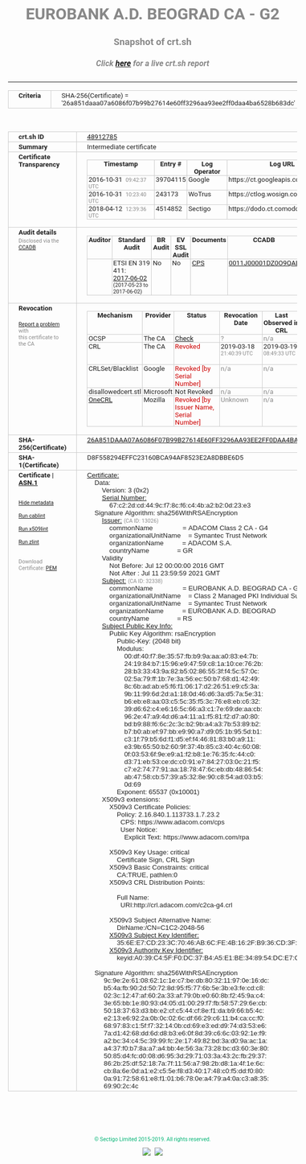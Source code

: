 # EUROBANK A.D. BEOGRAD CA - G2
### Snapshot of crt.sh
##### Click [here](https://crt.sh/?q=26A851DAAA07A6086F07B99B27614E60FF3296AA93EE2FF0DAA4BA6528B683DC) for a live crt.sh report

---
<!DOCTYPE HTML PUBLIC "-//W3C//DTD HTML 4.0 Transitional//EN">
<HTML>
<HEAD>
  <META http-equiv="Content-Type" content="text/html; charset=UTF-8">
  <TITLE>crt.sh | 26a851daaa07a6086f07b99b27614e60ff3296aa93ee2ff0daa4ba6528b683dc</TITLE>
  <META name="description" content="Free CT Log Certificate Search Tool from Sectigo (formerly Comodo CA)">
  <META name="keywords" content="crt.sh, CT, Certificate Transparency, Certificate Search, SSL Certificate, Sectigo, Comodo CA">
  <LINK href="//fonts.googleapis.com/css?family=Roboto+Mono|Roboto:400,400i,700,700i" rel="stylesheet">
  <STYLE type="text/css">
    a {
      white-space: nowrap;
    }
    body {
      color: #888888;
      font: 12pt Roboto, sans-serif;
      padding-top: 10px;
      text-align: center
    }
    form {
      margin: 0px
    }
    span {
      border-radius: 10px
    }
    span.heading {
      color: #888888;
      font: 12pt Roboto, sans-serif
    }
    span.title {
      background-color: #00B373;
      color: #FFFFFF;
      font: bold 18pt Roboto, sans-serif;
      padding: 0px 5px
    }
    span.text {
      color: #888888;
      font: 10pt Roboto, sans-serif
    }
    span.whiteongrey {
      background-color: #D9D9D6;
      color: #FFFFFF;
      font: bold 18pt Roboto, sans-serif;
      padding: 0px 5px
    }
    table {
      border-collapse: collapse;
      color: #222222;
      font: 10pt Roboto, sans-serif;
      margin-left: auto;
      margin-right: auto
    }
    table.options {
      border: none;
      margin-left: 10px
    }
    td, th {
      border: 1px solid #CCCCCC;
      padding: 0px 2px;
      text-align: left;
      vertical-align: top
    }
    td.outer, th.outer {
      border: 1px solid #CCCCCC;
      padding: 2px 20px;
      text-align: left
    }
    th.heading {
      color: #888888;
      font: bold italic 12pt Roboto, sans-serif;
      padding: 20px 0px 0px;
      text-align: center
    }
    th.options, td.options {
      border: none;
      vertical-align: middle
    }
    td.text {
      font: 10pt "Roboto Mono", sans-serif;
      padding: 2px 20px
    }
    td.heading {
      border: none;
      color: #888888;
      font: 12pt Roboto, sans-serif;
      padding-top: 20px;
      text-align: center
    }
    table.lint td, th {
      text-align: center
    }
    .button {
      background-color: #00B373;
      border-radius: 10px;
      color: #FFFFFF;
      font: bold 13pt Roboto, sans-serif
    }
    .copyright {
      font: 8pt Roboto, sans-serif;
      color: #00B373
    }
    .input {
      border: 1px solid #888888;
      font-weight: bold;
      text-align: center
    }
    .small {
      font: 8pt Roboto, sans-serif;
      color: #888888
    }
    .error {
      background-color: #FFDFDF;
      color: #CC0000;
      font-weight: bold
    }
    .fatal {
      background-color: #0000AA;
      color: #FFFFFF;
      font-weight: bold
    }
    .notice {
      background-color: #FFFFDF;
      color: #606000
    }
    .warning {
      background-color: #FFEFDF;
      color: #DF6000
    }
  </STYLE>
</HEAD>
<BODY>

<TABLE>
  <TR>
    <TH class="outer">Criteria</TH>
    <TD class="outer">SHA-256(Certificate) = '26a851daaa07a6086f07b99b27614e60ff3296aa93ee2ff0daa4ba6528b683dc'</TD>
  </TR>
</TABLE>
<BR>
<TABLE>
  <TR>
    <TH class="outer">crt.sh ID</TH>
    <TD class="outer"><A href="?id=48912785">48912785</A></TD>
  </TR>
  <TR>
    <TH class="outer">Summary</TH>
    <TD class="outer">Intermediate certificate</TD>
  </TR>
  <TR>
    <TH class="outer">Certificate<BR>Transparency</TH>
    <TD class="outer">
<TABLE class="options" style="margin-left:0px">
  <TR>
    <TH>Timestamp</TH>
    <TH>Entry #</TH>
    <TH>Log Operator</TH>
    <TH>Log URL</TH>
  </TR>
  <TR>
    <TD>2016-10-31&nbsp; <FONT class="small">09:42:37 UTC</FONT></TD>
    <TD>39704115</TD>
    <TD>Google</TD>
    <TD>https://ct.googleapis.com/rocketeer</TD>
  </TR>
  <TR>
    <TD>2016-10-31&nbsp; <FONT class="small">10:23:40 UTC</FONT></TD>
    <TD>243173</TD>
    <TD>WoTrus</TD>
    <TD>https://ctlog.wosign.com</TD>
  </TR>
  <TR>
    <TD>2018-04-12&nbsp; <FONT class="small">12:39:36 UTC</FONT></TD>
    <TD>4514852</TD>
    <TD>Sectigo</TD>
    <TD>https://dodo.ct.comodo.com</TD>
  </TR>
</TABLE>
    </TD>
  </TR>
  <TR>
    <TH class="outer">Audit details<BR>
      <DIV class="small" style="padding-top:3px">Disclosed via the
        <A href="//ccadb-public.secure.force.com/mozilla/PublicAllIntermediateCerts" target="_blank">CCADB</A></DIV>
    </TH>
    <TD class="outer">
<TABLE class="options" style="margin-left:0px">
  <TR>
    <TH>Auditor</TH>
    <TH>Standard Audit</TH>
    <TH>BR Audit</TH>
    <TH>EV SSL Audit</TH>
    <TH>Documents</TH>
    <TH>CCADB</TH>
    <TH>Root Owner / Certificate</TH>
  </TR>
  <TR>
    <TD style="vertical-align:middle"></TD>
    <TD>ETSI EN 319 411:
      <A href="https://bug1435436.bmoattachments.org/attachment.cgi?id=8948020" target="_blank">2017-06-02</A>
      <BR><FONT style="font-size:8pt">(2017-05-23 to 2017-06-02)</FONT></TD>
    <TD>No    <TD>No    <TD>
      <A href="https://www.symantec.com/content/en/us/about/media/repository/stn-cp.pdf" target="blank">CPS</A>
    </TD>
    <TD><A href="//ccadb.force.com/0011J00001DZ0O9QAL" target="_blank">0011J00001DZ0O9QAL</A></TD>
    <TD><A href="/?id=68409">DigiCert</A></TD>
  </TR>
</TABLE>
    </TD>
  </TR>
  <TR>
    <TH class="outer">Revocation<BR><BR>
      <DIV class="small" style="padding-top:3px"><A href="?id=48912785&opt=problemreporting">Report a problem</A> with<BR>this certificate to the CA</DIV></TH>
    <TD class="outer">
      <TABLE class="options" style="margin-left:0px">
        <TR>
          <TH>Mechanism</TH>
          <TH>Provider</TH>
          <TH>Status</TH>
          <TH>Revocation Date</TH>
          <TH>Last Observed in CRL</TH>
          <TH>Last Checked <SPAN style="color:#CC0000;vertical-align:middle;font-size:70%;font-weight:normal">(Error)</SPAN></TH>
        </TR>
        <TR>
          <TD>OCSP</TD>
          <TD>The CA</TD>
          <TD><A href="?id=48912785&opt=ocsp">Check</A></TD>
          <TD><SPAN style="color:#888888">?</SPAN></TD>
          <TD><SPAN style="color:#888888">n/a</SPAN></TD>
          <TD><SPAN style="color:#888888">?</SPAN></TD>
        </TR>
        <TR>
          <TD>CRL</TD>
          <TD>The CA</TD>
          <TD><SPAN style="color:#CC0000">Revoked</SPAN></TD><TD>2019-03-18&nbsp; <FONT class="small">21:40:39 UTC</FONT></TD><TD>2019-03-19&nbsp; <FONT class="small">08:49:33 UTC</FONT></TD><TD>2019-12-04&nbsp; <FONT class="small">16:39:08 UTC</FONT></TD>
        </TR>
        <TR>
          <TD>CRLSet/Blacklist</TD>
          <TD>Google</TD>
          <TD><SPAN style="color:#CC0000">Revoked [by Serial Number]</SPAN></TD>
          <TD><SPAN style="color:#888888">n/a</SPAN></TD>
          <TD><SPAN style="color:#888888">n/a</SPAN></TD>
          <TD><SPAN style="color:#888888">n/a</SPAN></TD>
        </TR>
        <TR>
          <TD>disallowedcert.stl</TD>
          <TD>Microsoft</TD>
          <TD>Not Revoked</TD>
          <TD><SPAN style="color:#888888">n/a</SPAN></TD>
          <TD><SPAN style="color:#888888">n/a</SPAN></TD>
          <TD><SPAN style="color:#888888">n/a</SPAN></TD>
        </TR>
        <TR>
          <TD><A href="/mozilla-onecrl" target="_blank">OneCRL</A></TD>
          <TD>Mozilla</TD>
          <TD><SPAN style="color:#CC0000">Revoked [by Issuer Name, Serial Number]</SPAN></TD><TD><SPAN style="color:#888888">Unknown</SPAN></TD>
          <TD><SPAN style="color:#888888">n/a</SPAN></TD>
          <TD><SPAN style="color:#888888">n/a</SPAN></TD>
        </TR>
      </TABLE>
    </TD>
  </TR>
  <TR>
    <TH class="outer">SHA-256(Certificate)</TH>
    <TD class="outer"><A href="//censys.io/certificates/26a851daaa07a6086f07b99b27614e60ff3296aa93ee2ff0daa4ba6528b683dc">26A851DAAA07A6086F07B99B27614E60FF3296AA93EE2FF0DAA4BA6528B683DC</A></TD>
  </TR>
  <TR>
    <TH class="outer">SHA-1(Certificate)</TH>
    <TD class="outer">D8F558294EFFC23160BCA94AF8523E2A8DBBE6D5</TD>
  </TR>
  <TR>
    <TH class="outer">Certificate | <A href="?asn1=48912785">ASN.1</A>
      <SPAN class="small"><BR>
      <BR><BR><A href="?id=48912785&opt=nometadata">Hide metadata</A>
      <BR><BR><A href="?id=48912785&opt=cablint">Run cablint</A>
      <BR><BR><A href="?id=48912785&opt=x509lint">Run x509lint</A>
      <BR><BR><A href="?id=48912785&opt=zlint">Run zlint</A>
      <BR><BR><BR>Download Certificate: <A href="?d=48912785">PEM</A>
      </SPAN>
    </TH>
    <TD class="text"><A href="?d=48912785">Certificate:</A><BR>&nbsp;&nbsp;&nbsp;&nbsp;Data:<BR>&nbsp;&nbsp;&nbsp;&nbsp;&nbsp;&nbsp;&nbsp;&nbsp;Version:&nbsp;3&nbsp;(0x2)<BR>&nbsp;&nbsp;&nbsp;&nbsp;&nbsp;&nbsp;&nbsp;&nbsp;<A href="?serial=67c22dcd449cf78cf6c44ba2b20d23e3">Serial&nbsp;Number:</A><BR>&nbsp;&nbsp;&nbsp;&nbsp;&nbsp;&nbsp;&nbsp;&nbsp;&nbsp;&nbsp;&nbsp;&nbsp;67:c2:2d:cd:44:9c:f7:8c:f6:c4:4b:a2:b2:0d:23:e3<BR>&nbsp;&nbsp;&nbsp;&nbsp;Signature&nbsp;Algorithm:&nbsp;sha256WithRSAEncryption<BR>&nbsp;&nbsp;&nbsp;&nbsp;&nbsp;&nbsp;&nbsp;&nbsp;<A href="?caid=13026">Issuer:</A> <SPAN class="small">(CA ID: 13026)</SPAN><BR>&nbsp;&nbsp;&nbsp;&nbsp;&nbsp;&nbsp;&nbsp;&nbsp;&nbsp;&nbsp;&nbsp;&nbsp;commonName&nbsp;&nbsp;&nbsp;&nbsp;&nbsp;&nbsp;&nbsp;&nbsp;&nbsp;&nbsp;&nbsp;&nbsp;&nbsp;&nbsp;&nbsp;&nbsp;=&nbsp;ADACOM&nbsp;Class&nbsp;2&nbsp;CA&nbsp;-&nbsp;G4<BR>&nbsp;&nbsp;&nbsp;&nbsp;&nbsp;&nbsp;&nbsp;&nbsp;&nbsp;&nbsp;&nbsp;&nbsp;organizationalUnitName&nbsp;&nbsp;&nbsp;&nbsp;=&nbsp;Symantec&nbsp;Trust&nbsp;Network<BR>&nbsp;&nbsp;&nbsp;&nbsp;&nbsp;&nbsp;&nbsp;&nbsp;&nbsp;&nbsp;&nbsp;&nbsp;organizationName&nbsp;&nbsp;&nbsp;&nbsp;&nbsp;&nbsp;&nbsp;&nbsp;&nbsp;&nbsp;=&nbsp;ADACOM&nbsp;S.A.<BR>&nbsp;&nbsp;&nbsp;&nbsp;&nbsp;&nbsp;&nbsp;&nbsp;&nbsp;&nbsp;&nbsp;&nbsp;countryName&nbsp;&nbsp;&nbsp;&nbsp;&nbsp;&nbsp;&nbsp;&nbsp;&nbsp;&nbsp;&nbsp;&nbsp;&nbsp;&nbsp;&nbsp;=&nbsp;GR<BR>&nbsp;&nbsp;&nbsp;&nbsp;&nbsp;&nbsp;&nbsp;&nbsp;Validity<BR>&nbsp;&nbsp;&nbsp;&nbsp;&nbsp;&nbsp;&nbsp;&nbsp;&nbsp;&nbsp;&nbsp;&nbsp;Not&nbsp;Before:&nbsp;Jul&nbsp;12&nbsp;00:00:00&nbsp;2016&nbsp;GMT<BR>&nbsp;&nbsp;&nbsp;&nbsp;&nbsp;&nbsp;&nbsp;&nbsp;&nbsp;&nbsp;&nbsp;&nbsp;Not&nbsp;After&nbsp;:&nbsp;Jul&nbsp;11&nbsp;23:59:59&nbsp;2021&nbsp;GMT<BR>&nbsp;&nbsp;&nbsp;&nbsp;&nbsp;&nbsp;&nbsp;&nbsp;<A href="?caid=32338">Subject:</A> <SPAN class="small">(CA ID: 32338)</SPAN><BR>&nbsp;&nbsp;&nbsp;&nbsp;&nbsp;&nbsp;&nbsp;&nbsp;&nbsp;&nbsp;&nbsp;&nbsp;commonName&nbsp;&nbsp;&nbsp;&nbsp;&nbsp;&nbsp;&nbsp;&nbsp;&nbsp;&nbsp;&nbsp;&nbsp;&nbsp;&nbsp;&nbsp;&nbsp;=&nbsp;EUROBANK&nbsp;A.D.&nbsp;BEOGRAD&nbsp;CA&nbsp;-&nbsp;G2<BR>&nbsp;&nbsp;&nbsp;&nbsp;&nbsp;&nbsp;&nbsp;&nbsp;&nbsp;&nbsp;&nbsp;&nbsp;organizationalUnitName&nbsp;&nbsp;&nbsp;&nbsp;=&nbsp;Class&nbsp;2&nbsp;Managed&nbsp;PKI&nbsp;Individual&nbsp;Subscriber&nbsp;CA<BR>&nbsp;&nbsp;&nbsp;&nbsp;&nbsp;&nbsp;&nbsp;&nbsp;&nbsp;&nbsp;&nbsp;&nbsp;organizationalUnitName&nbsp;&nbsp;&nbsp;&nbsp;=&nbsp;Symantec&nbsp;Trust&nbsp;Network<BR>&nbsp;&nbsp;&nbsp;&nbsp;&nbsp;&nbsp;&nbsp;&nbsp;&nbsp;&nbsp;&nbsp;&nbsp;organizationName&nbsp;&nbsp;&nbsp;&nbsp;&nbsp;&nbsp;&nbsp;&nbsp;&nbsp;&nbsp;=&nbsp;EUROBANK&nbsp;A.D.&nbsp;BEOGRAD<BR>&nbsp;&nbsp;&nbsp;&nbsp;&nbsp;&nbsp;&nbsp;&nbsp;&nbsp;&nbsp;&nbsp;&nbsp;countryName&nbsp;&nbsp;&nbsp;&nbsp;&nbsp;&nbsp;&nbsp;&nbsp;&nbsp;&nbsp;&nbsp;&nbsp;&nbsp;&nbsp;&nbsp;=&nbsp;RS<BR>&nbsp;&nbsp;&nbsp;&nbsp;&nbsp;&nbsp;&nbsp;&nbsp;<A href="?spkisha256=8bcfa2280e0d13547e20c95f4d1df9b44621b21ef72e6076d69e1540b6794dc8">Subject&nbsp;Public&nbsp;Key&nbsp;Info:</A><BR>&nbsp;&nbsp;&nbsp;&nbsp;&nbsp;&nbsp;&nbsp;&nbsp;&nbsp;&nbsp;&nbsp;&nbsp;Public&nbsp;Key&nbsp;Algorithm:&nbsp;rsaEncryption<BR>&nbsp;&nbsp;&nbsp;&nbsp;&nbsp;&nbsp;&nbsp;&nbsp;&nbsp;&nbsp;&nbsp;&nbsp;&nbsp;&nbsp;&nbsp;&nbsp;Public-Key:&nbsp;(2048&nbsp;bit)<BR>&nbsp;&nbsp;&nbsp;&nbsp;&nbsp;&nbsp;&nbsp;&nbsp;&nbsp;&nbsp;&nbsp;&nbsp;&nbsp;&nbsp;&nbsp;&nbsp;Modulus:<BR>&nbsp;&nbsp;&nbsp;&nbsp;&nbsp;&nbsp;&nbsp;&nbsp;&nbsp;&nbsp;&nbsp;&nbsp;&nbsp;&nbsp;&nbsp;&nbsp;&nbsp;&nbsp;&nbsp;&nbsp;00:df:40:f7:8e:35:57:fb:b9:9a:aa:a0:83:e4:7b:<BR>&nbsp;&nbsp;&nbsp;&nbsp;&nbsp;&nbsp;&nbsp;&nbsp;&nbsp;&nbsp;&nbsp;&nbsp;&nbsp;&nbsp;&nbsp;&nbsp;&nbsp;&nbsp;&nbsp;&nbsp;24:19:84:b7:15:96:e9:47:59:c8:1a:10:ce:76:2b:<BR>&nbsp;&nbsp;&nbsp;&nbsp;&nbsp;&nbsp;&nbsp;&nbsp;&nbsp;&nbsp;&nbsp;&nbsp;&nbsp;&nbsp;&nbsp;&nbsp;&nbsp;&nbsp;&nbsp;&nbsp;28:b3:33:43:9a:82:b5:02:86:55:3f:f4:5c:57:0c:<BR>&nbsp;&nbsp;&nbsp;&nbsp;&nbsp;&nbsp;&nbsp;&nbsp;&nbsp;&nbsp;&nbsp;&nbsp;&nbsp;&nbsp;&nbsp;&nbsp;&nbsp;&nbsp;&nbsp;&nbsp;02:5a:79:ff:1b:7e:3a:56:ec:50:b7:68:d1:42:49:<BR>&nbsp;&nbsp;&nbsp;&nbsp;&nbsp;&nbsp;&nbsp;&nbsp;&nbsp;&nbsp;&nbsp;&nbsp;&nbsp;&nbsp;&nbsp;&nbsp;&nbsp;&nbsp;&nbsp;&nbsp;8c:6b:ad:ab:e5:f6:f1:06:17:d2:26:51:e9:c5:3a:<BR>&nbsp;&nbsp;&nbsp;&nbsp;&nbsp;&nbsp;&nbsp;&nbsp;&nbsp;&nbsp;&nbsp;&nbsp;&nbsp;&nbsp;&nbsp;&nbsp;&nbsp;&nbsp;&nbsp;&nbsp;9b:11:99:6d:2d:a1:18:0d:46:d6:3a:d5:7a:5e:31:<BR>&nbsp;&nbsp;&nbsp;&nbsp;&nbsp;&nbsp;&nbsp;&nbsp;&nbsp;&nbsp;&nbsp;&nbsp;&nbsp;&nbsp;&nbsp;&nbsp;&nbsp;&nbsp;&nbsp;&nbsp;b6:eb:e8:aa:03:c5:5c:35:f5:3c:76:e8:eb:c6:32:<BR>&nbsp;&nbsp;&nbsp;&nbsp;&nbsp;&nbsp;&nbsp;&nbsp;&nbsp;&nbsp;&nbsp;&nbsp;&nbsp;&nbsp;&nbsp;&nbsp;&nbsp;&nbsp;&nbsp;&nbsp;39:d6:62:c4:e6:16:5c:66:a3:c1:7e:69:de:aa:cb:<BR>&nbsp;&nbsp;&nbsp;&nbsp;&nbsp;&nbsp;&nbsp;&nbsp;&nbsp;&nbsp;&nbsp;&nbsp;&nbsp;&nbsp;&nbsp;&nbsp;&nbsp;&nbsp;&nbsp;&nbsp;96:2e:47:a9:4d:d6:a4:11:a1:f5:81:f2:d7:a0:80:<BR>&nbsp;&nbsp;&nbsp;&nbsp;&nbsp;&nbsp;&nbsp;&nbsp;&nbsp;&nbsp;&nbsp;&nbsp;&nbsp;&nbsp;&nbsp;&nbsp;&nbsp;&nbsp;&nbsp;&nbsp;bd:b9:88:f6:6c:2c:3c:b2:9b:a4:a3:7b:53:89:b2:<BR>&nbsp;&nbsp;&nbsp;&nbsp;&nbsp;&nbsp;&nbsp;&nbsp;&nbsp;&nbsp;&nbsp;&nbsp;&nbsp;&nbsp;&nbsp;&nbsp;&nbsp;&nbsp;&nbsp;&nbsp;b7:b0:ab:ef:97:bb:e9:90:a7:d9:05:1b:95:5d:b1:<BR>&nbsp;&nbsp;&nbsp;&nbsp;&nbsp;&nbsp;&nbsp;&nbsp;&nbsp;&nbsp;&nbsp;&nbsp;&nbsp;&nbsp;&nbsp;&nbsp;&nbsp;&nbsp;&nbsp;&nbsp;c3:1f:79:b5:6d:f1:d5:ef:f4:46:81:83:b0:a9:11:<BR>&nbsp;&nbsp;&nbsp;&nbsp;&nbsp;&nbsp;&nbsp;&nbsp;&nbsp;&nbsp;&nbsp;&nbsp;&nbsp;&nbsp;&nbsp;&nbsp;&nbsp;&nbsp;&nbsp;&nbsp;e3:9b:65:50:b2:60:9f:37:4b:85:c3:40:4c:60:08:<BR>&nbsp;&nbsp;&nbsp;&nbsp;&nbsp;&nbsp;&nbsp;&nbsp;&nbsp;&nbsp;&nbsp;&nbsp;&nbsp;&nbsp;&nbsp;&nbsp;&nbsp;&nbsp;&nbsp;&nbsp;0f:03:53:6f:9e:e9:a1:f2:b8:1e:76:35:fc:44:c0:<BR>&nbsp;&nbsp;&nbsp;&nbsp;&nbsp;&nbsp;&nbsp;&nbsp;&nbsp;&nbsp;&nbsp;&nbsp;&nbsp;&nbsp;&nbsp;&nbsp;&nbsp;&nbsp;&nbsp;&nbsp;d3:71:eb:53:ce:dc:c0:91:e7:84:27:03:0c:21:f5:<BR>&nbsp;&nbsp;&nbsp;&nbsp;&nbsp;&nbsp;&nbsp;&nbsp;&nbsp;&nbsp;&nbsp;&nbsp;&nbsp;&nbsp;&nbsp;&nbsp;&nbsp;&nbsp;&nbsp;&nbsp;c7:e2:74:77:91:aa:18:78:47:6c:eb:db:48:86:54:<BR>&nbsp;&nbsp;&nbsp;&nbsp;&nbsp;&nbsp;&nbsp;&nbsp;&nbsp;&nbsp;&nbsp;&nbsp;&nbsp;&nbsp;&nbsp;&nbsp;&nbsp;&nbsp;&nbsp;&nbsp;ab:47:58:cb:57:39:a5:32:8e:90:c8:54:ad:03:b5:<BR>&nbsp;&nbsp;&nbsp;&nbsp;&nbsp;&nbsp;&nbsp;&nbsp;&nbsp;&nbsp;&nbsp;&nbsp;&nbsp;&nbsp;&nbsp;&nbsp;&nbsp;&nbsp;&nbsp;&nbsp;0d:69<BR>&nbsp;&nbsp;&nbsp;&nbsp;&nbsp;&nbsp;&nbsp;&nbsp;&nbsp;&nbsp;&nbsp;&nbsp;&nbsp;&nbsp;&nbsp;&nbsp;Exponent:&nbsp;65537&nbsp;(0x10001)<BR>&nbsp;&nbsp;&nbsp;&nbsp;&nbsp;&nbsp;&nbsp;&nbsp;X509v3&nbsp;extensions:<BR>&nbsp;&nbsp;&nbsp;&nbsp;&nbsp;&nbsp;&nbsp;&nbsp;&nbsp;&nbsp;&nbsp;&nbsp;X509v3&nbsp;Certificate&nbsp;Policies:&nbsp;<BR>&nbsp;&nbsp;&nbsp;&nbsp;&nbsp;&nbsp;&nbsp;&nbsp;&nbsp;&nbsp;&nbsp;&nbsp;&nbsp;&nbsp;&nbsp;&nbsp;Policy:&nbsp;2.16.840.1.113733.1.7.23.2<BR>&nbsp;&nbsp;&nbsp;&nbsp;&nbsp;&nbsp;&nbsp;&nbsp;&nbsp;&nbsp;&nbsp;&nbsp;&nbsp;&nbsp;&nbsp;&nbsp;&nbsp;&nbsp;CPS:&nbsp;https://www.adacom.com/cps<BR>&nbsp;&nbsp;&nbsp;&nbsp;&nbsp;&nbsp;&nbsp;&nbsp;&nbsp;&nbsp;&nbsp;&nbsp;&nbsp;&nbsp;&nbsp;&nbsp;&nbsp;&nbsp;User&nbsp;Notice:<BR>&nbsp;&nbsp;&nbsp;&nbsp;&nbsp;&nbsp;&nbsp;&nbsp;&nbsp;&nbsp;&nbsp;&nbsp;&nbsp;&nbsp;&nbsp;&nbsp;&nbsp;&nbsp;&nbsp;&nbsp;Explicit&nbsp;Text:&nbsp;https://www.adacom.com/rpa<BR><BR>&nbsp;&nbsp;&nbsp;&nbsp;&nbsp;&nbsp;&nbsp;&nbsp;&nbsp;&nbsp;&nbsp;&nbsp;X509v3&nbsp;Key&nbsp;Usage:&nbsp;critical<BR>&nbsp;&nbsp;&nbsp;&nbsp;&nbsp;&nbsp;&nbsp;&nbsp;&nbsp;&nbsp;&nbsp;&nbsp;&nbsp;&nbsp;&nbsp;&nbsp;Certificate&nbsp;Sign,&nbsp;CRL&nbsp;Sign<BR>&nbsp;&nbsp;&nbsp;&nbsp;&nbsp;&nbsp;&nbsp;&nbsp;&nbsp;&nbsp;&nbsp;&nbsp;X509v3&nbsp;Basic&nbsp;Constraints:&nbsp;critical<BR>&nbsp;&nbsp;&nbsp;&nbsp;&nbsp;&nbsp;&nbsp;&nbsp;&nbsp;&nbsp;&nbsp;&nbsp;&nbsp;&nbsp;&nbsp;&nbsp;CA:TRUE,&nbsp;pathlen:0<BR>&nbsp;&nbsp;&nbsp;&nbsp;&nbsp;&nbsp;&nbsp;&nbsp;&nbsp;&nbsp;&nbsp;&nbsp;X509v3&nbsp;CRL&nbsp;Distribution&nbsp;Points:&nbsp;<BR><BR>&nbsp;&nbsp;&nbsp;&nbsp;&nbsp;&nbsp;&nbsp;&nbsp;&nbsp;&nbsp;&nbsp;&nbsp;&nbsp;&nbsp;&nbsp;&nbsp;Full&nbsp;Name:<BR>&nbsp;&nbsp;&nbsp;&nbsp;&nbsp;&nbsp;&nbsp;&nbsp;&nbsp;&nbsp;&nbsp;&nbsp;&nbsp;&nbsp;&nbsp;&nbsp;&nbsp;&nbsp;URI:http://crl.adacom.com/c2ca-g4.crl<BR><BR>&nbsp;&nbsp;&nbsp;&nbsp;&nbsp;&nbsp;&nbsp;&nbsp;&nbsp;&nbsp;&nbsp;&nbsp;X509v3&nbsp;Subject&nbsp;Alternative&nbsp;Name:&nbsp;<BR>&nbsp;&nbsp;&nbsp;&nbsp;&nbsp;&nbsp;&nbsp;&nbsp;&nbsp;&nbsp;&nbsp;&nbsp;&nbsp;&nbsp;&nbsp;&nbsp;DirName:/CN=C1C2-2048-56<BR>&nbsp;&nbsp;&nbsp;&nbsp;&nbsp;&nbsp;&nbsp;&nbsp;&nbsp;&nbsp;&nbsp;&nbsp;<A href="?ski=356ee7cd233c7046ab6cfe4b162fb936cd3f8cf4">X509v3&nbsp;Subject&nbsp;Key&nbsp;Identifier:</A><BR>&nbsp;&nbsp;&nbsp;&nbsp;&nbsp;&nbsp;&nbsp;&nbsp;&nbsp;&nbsp;&nbsp;&nbsp;&nbsp;&nbsp;&nbsp;&nbsp;35:6E:E7:CD:23:3C:70:46:AB:6C:FE:4B:16:2F:B9:36:CD:3F:8C:F4<BR>&nbsp;&nbsp;&nbsp;&nbsp;&nbsp;&nbsp;&nbsp;&nbsp;&nbsp;&nbsp;&nbsp;&nbsp;<A href="?ski=a039c45ff0dc37b4a5e1be348954dce7cc6da33d">X509v3&nbsp;Authority&nbsp;Key&nbsp;Identifier:</A><BR>&nbsp;&nbsp;&nbsp;&nbsp;&nbsp;&nbsp;&nbsp;&nbsp;&nbsp;&nbsp;&nbsp;&nbsp;&nbsp;&nbsp;&nbsp;&nbsp;keyid:A0:39:C4:5F:F0:DC:37:B4:A5:E1:BE:34:89:54:DC:E7:CC:6D:A3:3D<BR><BR>&nbsp;&nbsp;&nbsp;&nbsp;Signature&nbsp;Algorithm:&nbsp;sha256WithRSAEncryption<BR>&nbsp;&nbsp;&nbsp;&nbsp;&nbsp;&nbsp;&nbsp;&nbsp;&nbsp;9c:9e:2e:61:08:62:1c:1e:c7:be:db:80:32:11:97:0e:16:dc:<BR>&nbsp;&nbsp;&nbsp;&nbsp;&nbsp;&nbsp;&nbsp;&nbsp;&nbsp;b5:4a:fb:90:2d:50:72:8d:95:f5:77:6b:5e:3b:e3:fe:cd:c8:<BR>&nbsp;&nbsp;&nbsp;&nbsp;&nbsp;&nbsp;&nbsp;&nbsp;&nbsp;02:3c:12:47:af:60:2a:33:af:79:0b:e0:60:8b:f2:45:9a:c4:<BR>&nbsp;&nbsp;&nbsp;&nbsp;&nbsp;&nbsp;&nbsp;&nbsp;&nbsp;3e:65:bb:1e:80:93:d4:05:d1:00:29:f7:fb:58:57:29:6e:cb:<BR>&nbsp;&nbsp;&nbsp;&nbsp;&nbsp;&nbsp;&nbsp;&nbsp;&nbsp;50:18:37:63:d3:bb:e2:cf:c5:44:cf:8e:f1:da:b9:66:b5:4c:<BR>&nbsp;&nbsp;&nbsp;&nbsp;&nbsp;&nbsp;&nbsp;&nbsp;&nbsp;e2:13:e6:92:2a:0b:0c:02:6c:df:66:29:c6:11:b4:ca:cc:f0:<BR>&nbsp;&nbsp;&nbsp;&nbsp;&nbsp;&nbsp;&nbsp;&nbsp;&nbsp;68:97:83:c1:5f:f7:32:14:0b:cd:69:e3:ed:d9:74:d3:53:e6:<BR>&nbsp;&nbsp;&nbsp;&nbsp;&nbsp;&nbsp;&nbsp;&nbsp;&nbsp;7a:d1:42:68:dd:6d:d8:b3:e6:0f:8d:39:c6:6c:03:92:1e:f9:<BR>&nbsp;&nbsp;&nbsp;&nbsp;&nbsp;&nbsp;&nbsp;&nbsp;&nbsp;a2:bc:34:c4:5c:39:99:fc:2e:17:49:82:bd:3a:d0:9a:ac:1a:<BR>&nbsp;&nbsp;&nbsp;&nbsp;&nbsp;&nbsp;&nbsp;&nbsp;&nbsp;a4:37:f0:b7:8a:a7:a4:bb:4e:56:3a:73:28:bc:d3:60:3e:80:<BR>&nbsp;&nbsp;&nbsp;&nbsp;&nbsp;&nbsp;&nbsp;&nbsp;&nbsp;50:85:d4:fc:d0:08:d6:95:3d:29:71:03:3a:43:2c:fb:29:37:<BR>&nbsp;&nbsp;&nbsp;&nbsp;&nbsp;&nbsp;&nbsp;&nbsp;&nbsp;86:2b:25:df:52:18:7a:7f:11:56:a7:98:2b:d8:1a:4f:1e:6c:<BR>&nbsp;&nbsp;&nbsp;&nbsp;&nbsp;&nbsp;&nbsp;&nbsp;&nbsp;cb:8a:6e:0d:a1:e2:c5:5e:f8:d3:40:17:48:c0:f5:dd:f0:80:<BR>&nbsp;&nbsp;&nbsp;&nbsp;&nbsp;&nbsp;&nbsp;&nbsp;&nbsp;0a:91:72:58:61:e8:f1:01:b6:78:0e:a4:79:a4:0a:c3:a8:35:<BR>&nbsp;&nbsp;&nbsp;&nbsp;&nbsp;&nbsp;&nbsp;&nbsp;&nbsp;69:90:2c:4c<BR>    </TD>
  </TR>
</TABLE>

  <BR><BR><BR>

  <P class="copyright">&copy; Sectigo Limited 2015-2019. All rights reserved.</P>
  <DIV>
    <A href="https://sectigo.com/"><IMG src="/sectigo_s.png"></A>
    &nbsp;<A href="https://github.com/crtsh"><IMG src="/GitHub-Mark-32px.png"></A>
  </DIV>
</BODY>
</HTML>

